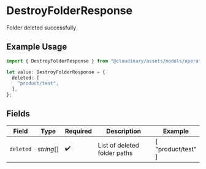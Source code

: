 # DestroyFolderResponse

Folder deleted successfully

## Example Usage

```typescript
import { DestroyFolderResponse } from "@cloudinary/assets/models/operations";

let value: DestroyFolderResponse = {
  deleted: [
    "product/test",
  ],
};
```

## Fields

| Field                        | Type                         | Required                     | Description                  | Example                      |
| ---------------------------- | ---------------------------- | ---------------------------- | ---------------------------- | ---------------------------- |
| `deleted`                    | *string*[]                   | :heavy_check_mark:           | List of deleted folder paths | [<br/>"product/test"<br/>]   |